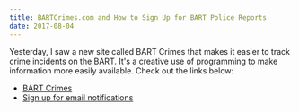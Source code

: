 ```yaml
---
title: BARTCrimes.com and How to Sign Up for BART Police Reports
date: 2017-08-04
---
```


Yesterday, I saw a new site called BART Crimes that makes it easier to track crime incidents on the BART. It's a creative use of programming to make information more easily available. Check out the links below:

<ul>
  <li><a href="https://www.bartcrimes.com/">BART Crimes</a></li>
  <li><a href="http://www.bart.gov/bpdlog">Sign up for email notifications</a></li>
</ul>
